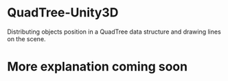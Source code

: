 # QuadTree-Unity3D
Distributing objects position in a QuadTree data structure and drawing lines on the scene.
<h1>More explanation coming soon</h1>

